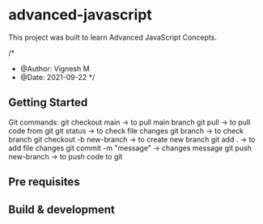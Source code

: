 # advanced-javascript

This project was built to learn Advanced JavaScript Concepts.

/*
* @Author: Vignesh M
* @Date:   2021-09-22
*/

## Getting Started
Git commands:
    git checkout main -> to pull main branch
    git pull -> to pull code from git
    git status -> to check file changes
    git branch -> to check branch
    git checkout -b new-branch  -> to create new branch
    git add . -> to add file changes
    git commit -m "message" -> changes message
    git push new-branch -> to push code to git

## Pre requisites

## Build & development
